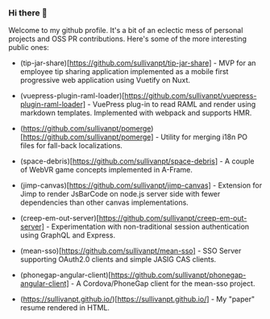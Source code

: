 ### Hi there 👋

Welcome to my github profile. It's a bit of an eclectic mess of personal projects and OSS PR contributions.  Here's some of the more interesting public ones:

- (tip-jar-share)[https://github.com/sullivanpt/tip-jar-share] - MVP for an employee tip sharing application implemented as a mobile first progressive web application using Vuetify on Nuxt.

- (vuepress-plugin-raml-loader)[https://github.com/sullivanpt/vuepress-plugin-raml-loader] - VuePress plug-in to read RAML and render using markdown templates. Implemented  with webpack and supports HMR.  

- (https://github.com/sullivanpt/pomerge)[https://github.com/sullivanpt/pomerge] - Utility for merging i18n PO files for fall-back localizations.

- (space-debris)[https://github.com/sullivanpt/space-debris] - A couple of WebVR game concepts implemented in A-Frame.

- (jimp-canvas)[https://github.com/sullivanpt/jimp-canvas] - Extension for Jimp to render JsBarCode on node.js server side with fewer dependencies than other canvas implementations.

- (creep-em-out-server)[https://github.com/sullivanpt/creep-em-out-server] - Experimentation with non-traditional session authentication using GraphQL and Express.

- (mean-sso)[https://github.com/sullivanpt/mean-sso] - SSO Server supporting OAuth2.0 clients and simple JASIG CAS clients.

- (phonegap-angular-client)[https://github.com/sullivanpt/phonegap-angular-client] - A Cordova/PhoneGap client for the mean-sso project.

- (https://sullivanpt.github.io/)[https://sullivanpt.github.io/] - My "paper" resume rendered in HTML. 
